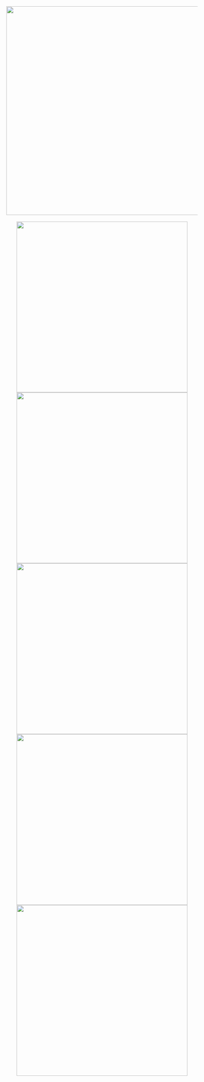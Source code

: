 <div align="center">
  <img src="https://github-readme-stats.vercel.app/api/top-langs/?username=8bllgrl&layout=compact&theme=shadow_blue" width="550">
</div>
  <br>
<div align="center">
  <img src="https://github-readme-stats.vercel.app/api/pin/?username=8bllgrl&repo=PostgreSQL-CSV-parser&theme=gotham" width="450">
  <img src="https://github-readme-stats.vercel.app/api/pin/?username=8bllgrl&repo=process-inspector-1&theme=gotham" width="450">
    <br>
 <img src="https://github-readme-stats.vercel.app/api/pin/?username=8bllgrl&repo=FigureDrawingGUI&theme=gotham" width="450">
  <img src="https://github-readme-stats.vercel.app/api/pin/?username=8bllgrl&repo=KenzieCapstone-TriviaApp&theme=gotham" width="450">
  <br>
 <img src="https://github-readme-stats.vercel.app/api/pin/?username=8bllgrl&repo=python_matplotlib_postgres_db&theme=gotham" width="450">
</div>
